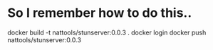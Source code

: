 # So I remember how to do this..

docker build -t nattools/stunserver:0.0.3 .
docker login
docker push nattools/stunserver:0.0.3
